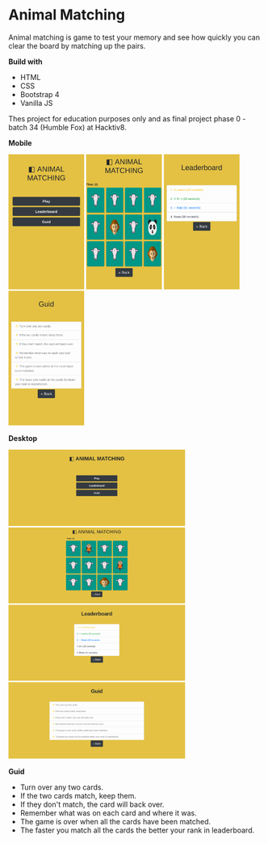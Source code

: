 # Animal Matching

Animal matching is game to test your memory and see how quickly you can clear the board by matching up the pairs.

**Build with**

- HTML
- CSS
- Bootstrap 4
- Vanilla JS

Thes project for education purposes only and as final project phase 0 - batch 34 (Humble Fox) at Hacktiv8.



**Mobile**

<img src="./screenshot/m1.png" width="150"> <img src="./screenshot/m2.png" width="150"> <img src="./screenshot/m3.png" width="150"> <img src="./screenshot/m4.png" width="150">

**Desktop**

<img src="./screenshot/1.png" width="350"> <img src="./screenshot/2.png" width="350">
<img src="./screenshot/3.png" width="350"> <img src="./screenshot/4.png" width="350">

**Guid**

- Turn over any two cards.
- If the two cards match, keep them.
- If they don't match, the card will back over.
- Remember what was on each card and where it was.
- The game is over when all the cards have been matched.
- The faster you match all the cards the better your rank in leaderboard.
